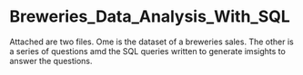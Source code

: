 # Breweries_Data_Analysis_With_SQL
Attached are two files. Ome is the dataset of a breweries sales. The other is a series of questions amd the SQL queries written to generate imsights to answer the questions. 
